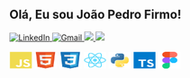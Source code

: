 ## Olá, Eu sou João Pedro Firmo!

<a href="https://www.linkedin.com/in/seu-perfil" target="_blank">
  <img src="https://img.shields.io/badge/LinkedIn-0077B5?style=for-the-badge&logo=linkedin&logoColor=white" alt="LinkedIn"/>
</a>
<a href="mailto:seuemail@gmail.com" target="_blank">
  <img src="https://img.shields.io/badge/Gmail-D14836?style=for-the-badge&logo=gmail&logoColor=white" alt="Gmail"/>
</a>


<a href="https://github.com/Pedroofirmo">
  <img height="180em" src="https://github-readme-stats.vercel.app/api?username=Pedroofirmo&show_icons=true&theme=dracula&include_all_commits=true&count_private=true" />
  <img height="180em" src="https://github-readme-stats.vercel.app/api/top-langs/?username=Pedroofirmo&layout=compact&langs_count=16&theme=dracula" />
</a>

<div style="display: inline_block"><br>
  <img align="center" alt="pedro-Js" height="30" width="40" src="https://raw.githubusercontent.com/devicons/devicon/master/icons/javascript/javascript-plain.svg">
  <img align="center" alt="pedro-HTML" height="30" width="40" src="https://raw.githubusercontent.com/devicons/devicon/master/icons/html5/html5-original.svg">
  <img align="center" alt="pedro-CSS" height="30" width="40" src="https://raw.githubusercontent.com/devicons/devicon/master/icons/css3/css3-original.svg">
  <img align="center" alt="pedro-react" height="30" width="40" src="https://raw.githubusercontent.com/devicons/devicon/master/icons/react/react-original.svg">
  <img align="center" alt="pedro-py" height="30" width="40" src="https://raw.githubusercontent.com/devicons/devicon/master/icons/python/python-original.svg">
  <img align="center" alt="pedro-ts" height="30" width="40" src="https://raw.githubusercontent.com/devicons/devicon/master/icons/typescript/typescript-original.svg">
  <img align="center" alt="pedro-figma" height="30" width="40" src="https://raw.githubusercontent.com/devicons/devicon/master/icons/figma/figma-original.svg">
</div>

<br>
